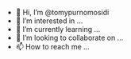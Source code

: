 - 👋 Hi, I’m @tomypurnomosidi
- 👀 I’m interested in ...
- 🌱 I’m currently learning ...
- 💞️ I’m looking to collaborate on ...
- 📫 How to reach me ...

<!---
tomypurnomosidi/tomypurnomosidi is a ✨ special ✨ repository because its `README.md` (this file) appears on your GitHub profile.
You can click the Preview link to take a look at your changes.
--->
